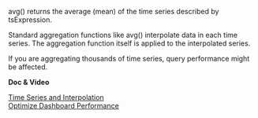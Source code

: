 avg() returns the average (mean) of the time series described by tsExpression.

Standard aggregation functions like avg() interpolate data in each time series. The aggregation function itself is applied to the interpolated series.

If you are aggregating thousands of time series, query performance might be affected.

**Doc & Video**

[Time Series and Interpolation](https://www.youtube.com/watch?v=9LnDszVrJs4)<br>
[Optimize Dashboard Performance](https://docs.wavefront.com/ui_dashboards.html#ensure-optimal-dashboard-performance)

